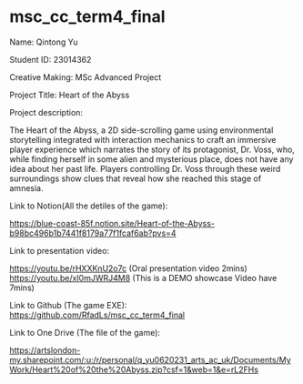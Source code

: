 # msc_cc_term4_final
 
Name: Qintong Yu

Student ID: 23014362

Creative Making: MSc Advanced Project

Project Title: Heart of the Abyss

Project description:

The Heart of the Abyss, a 2D side-scrolling game using environmental storytelling integrated with interaction mechanics to craft an immersive player experience which narrates the story of its protagonist, Dr. Voss, who, while finding herself in some alien and mysterious place, does not have any idea about her past life. Players controlling Dr. Voss through these weird surroundings show clues that reveal how she reached this stage of amnesia.

Link to Notion(All the detiles of the game):

https://blue-coast-85f.notion.site/Heart-of-the-Abyss-b98bc496b1b7441f8179a77f1fcaf6ab?pvs=4

Link to presentation video:

https://youtu.be/rHXXKnU2o7c (Oral presentation video 2mins)
https://youtu.be/xI0mJWRJ4M8 (This is a DEMO showcase Video have 7mins)

Link to Github (The game EXE): https://github.com/RfadLs/msc_cc_term4_final

Link to One Drive (The file of the game):

https://artslondon-my.sharepoint.com/:u:/r/personal/q_yu0620231_arts_ac_uk/Documents/MyWork/Heart%20of%20the%20Abyss.zip?csf=1&web=1&e=rL2FHs
